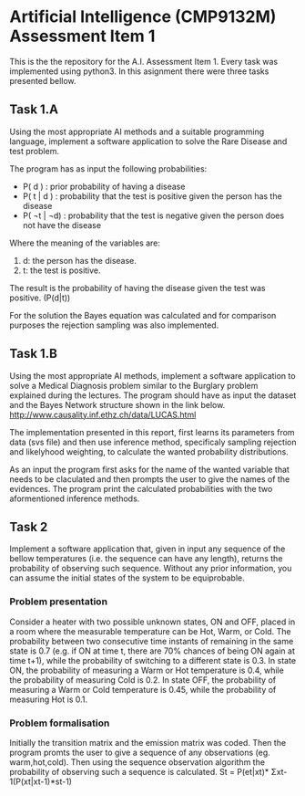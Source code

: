 # Artificial Intelligence (CMP9132M) Assessment Item 1

This is the the repository for the A.I. Assessment Item 1. Every task was implemented using python3. In this asignment there were three tasks presented bellow. 

## Task 1.A
Using the most appropriate AI methods and a suitable programming language, implement a software application to solve the Rare Disease and test problem.

The program has as input the following probabilities:
* P( d ) : prior probability of having a disease
* P( t | d ) : probability that the test is positive given the person has the disease
* P( ¬t | ¬d) : probability that the test is negative given the person does not have the disease

Where the meaning of the variables are:
1. d: the person has the disease.
2. t: the test is positive.

The result is the  probability of having the disease given the test was positive. (P(d|t))

For the solution the Bayes equation was calculated and for comparison purposes the rejection sampling was also implemented.

## Task 1.B
Using the most appropriate AI methods, implement a software application to solve a Medical Diagnosis problem similar to the Burglary problem explained during the lectures. The program should have as input the dataset and the Bayes Network structure shown in the link below.
http://www.causality.inf.ethz.ch/data/LUCAS.html

The implementation presented in this report, first learns its parameters from data (svs file) and then use inference method, specificaly sampling rejection and likelyhood weighting, to calculate the wanted probability distributions.

As an input the program first asks for the name of the wanted variable that needs to be claculated and then prompts the user to give the names of the evidences. The program print the calculated probabilities with the two aformentioned inference methods.

## Task 2
Implement a software application that, given in input any sequence of the bellow temperatures (i.e. the sequence can have any length), returns the probability of observing such sequence. Without any prior information, you can assume the initial states of the system to be equiprobable.

### Problem presentation 
Consider a heater with two possible unknown states, ON and OFF, placed in a room where the measurable temperature can be Hot, Warm, or Cold.
The probability between two consecutive time instants of remaining in the same state is 0.7 (e.g. if ON at time t, there are 70% chances of being ON again at time t+1), while the probability of switching to a different state is 0.3.
In state ON, the probability of measuring a Warm or Hot temperature is 0.4, while the probability of measuring Cold is 0.2.
In state OFF, the probability of measuring a Warm or Cold temperature is 0.45, while the probability of measuring Hot is 0.1.

### Problem formalisation
Initially the transition matrix and the emission matrix was coded. Then the program promts the user to give a sequence of any observations (eg. warm,hot,cold). Then using the sequence observation algorithm the probability of observing such a sequence is calculated. 
St = P(et|xt)* Σxt-1(P(xt|xt-1)*st-1)